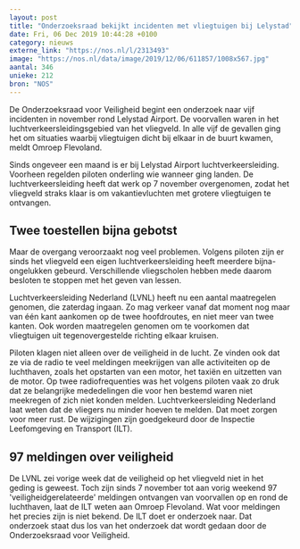 ```yaml
---
layout: post
title: "Onderzoeksraad bekijkt incidenten met vliegtuigen bij Lelystad"
date: Fri, 06 Dec 2019 10:44:28 +0100
category: nieuws
externe_link: "https://nos.nl/l/2313493"
image: "https://nos.nl/data/image/2019/12/06/611857/1008x567.jpg"
aantal: 346
unieke: 212
bron: "NOS"
---
```


<p>De Onderzoeksraad voor Veiligheid begint een onderzoek naar vijf incidenten in november rond Lelystad Airport. De voorvallen waren in het luchtverkeersleidingsgebied van het vliegveld. In alle vijf de gevallen ging het om situaties waarbij vliegtuigen dicht bij elkaar in de buurt kwamen, meldt Omroep Flevoland.</p>
<p>Sinds ongeveer een maand is er bij Lelystad Airport luchtverkeersleiding. Voorheen regelden piloten onderling wie wanneer ging landen. De luchtverkeersleiding heeft dat werk op 7 november overgenomen, zodat het vliegveld straks klaar is om vakantievluchten met grotere vliegtuigen te ontvangen.</p>
<h2>Twee toestellen bijna gebotst</h2>
<p>Maar de overgang veroorzaakt nog veel problemen. Volgens piloten zijn er sinds het vliegveld een eigen luchtverkeersleiding heeft meerdere bijna-ongelukken gebeurd. Verschillende vliegscholen hebben mede daarom besloten te stoppen met het geven van lessen.</p>
<p>Luchtverkeersleiding Nederland (LVNL) heeft nu een aantal maatregelen genomen, die zaterdag ingaan. Zo mag verkeer vanaf dat moment nog maar van één kant aankomen op de twee hoofdroutes, en niet meer van twee kanten. Ook worden maatregelen genomen om te voorkomen dat vliegtuigen uit tegenovergestelde richting elkaar kruisen.</p>
<p>Piloten klagen niet alleen over de veiligheid in de lucht. Ze vinden ook dat ze via de radio te veel meldingen meekrijgen van alle activiteiten op de luchthaven, zoals het opstarten van een motor, het taxiën en uitzetten van de motor. Op twee radiofrequenties was het volgens piloten vaak zo druk dat ze belangrijke mededelingen die voor hen bestemd waren niet meekregen of zich niet konden melden. Luchtverkeersleiding Nederland laat weten dat de vliegers nu minder hoeven te melden. Dat moet zorgen voor meer rust. De wijzigingen zijn goedgekeurd door de Inspectie Leefomgeving en Transport (ILT).</p>
<h2>97 meldingen over veiligheid</h2>
<p>De LVNL zei vorige week dat de veiligheid op het vliegveld niet in het geding is geweest. Toch zijn sinds 7 november tot aan vorig weekend 97 'veiligheidgerelateerde' meldingen ontvangen van voorvallen op en rond de luchthaven, laat de ILT weten aan Omroep Flevoland. Wat voor meldingen het precies zijn is niet bekend. De ILT doet er onderzoek naar. Dat onderzoek staat dus los van het onderzoek dat wordt gedaan door de Onderzoeksraad voor Veiligheid.</p>
